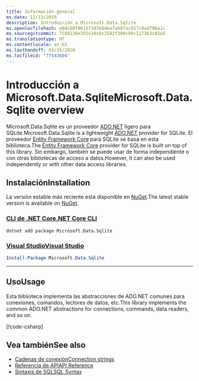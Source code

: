 ```yaml
---
title: Información general
ms.date: 12/13/2019
description: Introducción a Microsoft.Data.Sqlite
ms.openlocfilehash: e84c68f0615f187e8dea7ab87ac917c0ad796a1c
ms.sourcegitcommit: 7588136e355e10cbc2582f389c90c127363c02a5
ms.translationtype: HT
ms.contentlocale: es-ES
ms.lasthandoff: 03/15/2020
ms.locfileid: "77543604"
---
```

# <a name="microsoftdatasqlite-overview"></a><span data-ttu-id="65d8b-103">Introducción a Microsoft.Data.Sqlite</span><span class="sxs-lookup"><span data-stu-id="65d8b-103">Microsoft.Data.Sqlite overview</span></span>

<span data-ttu-id="65d8b-104">Microsoft.Data.Sqlite es un proveedor [ADO.NET](../../../framework/data/adonet/index.md) ligero para SQLite.</span><span class="sxs-lookup"><span data-stu-id="65d8b-104">Microsoft.Data.Sqlite is a lightweight [ADO.NET](../../../framework/data/adonet/index.md) provider for SQLite.</span></span> <span data-ttu-id="65d8b-105">El proveedor [Entity Framework Core](/ef/core/) para SQLite se basa en esta biblioteca.</span><span class="sxs-lookup"><span data-stu-id="65d8b-105">The [Entity Framework Core](/ef/core/) provider for SQLite is built on top of this library.</span></span> <span data-ttu-id="65d8b-106">Sin embargo, también se puede usar de forma independiente o con otras bibliotecas de acceso a datos.</span><span class="sxs-lookup"><span data-stu-id="65d8b-106">However, it can also be used independently or with other data access libraries.</span></span>

## <a name="installation"></a><span data-ttu-id="65d8b-107">Instalación</span><span class="sxs-lookup"><span data-stu-id="65d8b-107">Installation</span></span>

<span data-ttu-id="65d8b-108">La versión estable más reciente está disponible en [NuGet](https://www.nuget.org/packages/Microsoft.Data.Sqlite).</span><span class="sxs-lookup"><span data-stu-id="65d8b-108">The latest stable version is available on [NuGet](https://www.nuget.org/packages/Microsoft.Data.Sqlite).</span></span>

### <a name="net-core-cli"></a>[<span data-ttu-id="65d8b-109">CLI de .NET Core</span><span class="sxs-lookup"><span data-stu-id="65d8b-109">.NET Core CLI</span></span>](#tab/netcore-cli)

```dotnetcli
dotnet add package Microsoft.Data.Sqlite
```

### <a name="visual-studio"></a>[<span data-ttu-id="65d8b-110">Visual Studio</span><span class="sxs-lookup"><span data-stu-id="65d8b-110">Visual Studio</span></span>](#tab/visual-studio)

``` PowerShell
Install-Package Microsoft.Data.Sqlite
```

---

## <a name="usage"></a><span data-ttu-id="65d8b-111">Uso</span><span class="sxs-lookup"><span data-stu-id="65d8b-111">Usage</span></span>

<span data-ttu-id="65d8b-112">Esta biblioteca implementa las abstracciones de ADO.NET comunes para conexiones, comandos, lectores de datos, etc.</span><span class="sxs-lookup"><span data-stu-id="65d8b-112">This library implements the common ADO.NET abstractions for connections, commands, data readers, and so on.</span></span>

[!code-csharp[](../../../../samples/snippets/standard/data/sqlite/HelloWorldSample/Program.cs?name=snippet_HelloWorld)]

## <a name="see-also"></a><span data-ttu-id="65d8b-113">Vea también</span><span class="sxs-lookup"><span data-stu-id="65d8b-113">See also</span></span>

* [<span data-ttu-id="65d8b-114">Cadenas de conexión</span><span class="sxs-lookup"><span data-stu-id="65d8b-114">Connection strings</span></span>](connection-strings.md)
* [<span data-ttu-id="65d8b-115">Referencia de API</span><span class="sxs-lookup"><span data-stu-id="65d8b-115">API Reference</span></span>](/dotnet/api/?view=msdata-sqlite-3.0)
* [<span data-ttu-id="65d8b-116">Sintaxis de SQL</span><span class="sxs-lookup"><span data-stu-id="65d8b-116">SQL Syntax</span></span>](https://www.sqlite.org/lang.html)

